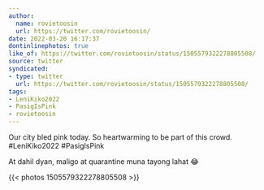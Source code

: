 ```yaml
---
author:
  name: rovietoosin
  url: https://twitter.com/rovietoosin/
date: 2022-03-20 16:17:37
dontinlinephotos: true
like_of: https://twitter.com/rovietoosin/status/1505579322278805508/
source: twitter
syndicated:
- type: twitter
  url: https://twitter.com/rovietoosin/status/1505579322278805508/
tags:
- LeniKiko2022
- PasigIsPink
- rovietoosin
---
```


Our city bled pink today. So heartwarming to be part of this crowd. #LeniKiko2022 #PasigIsPink



At dahil dyan, maligo at quarantine muna tayong lahat 😂 

{{< photos 1505579322278805508 >}}